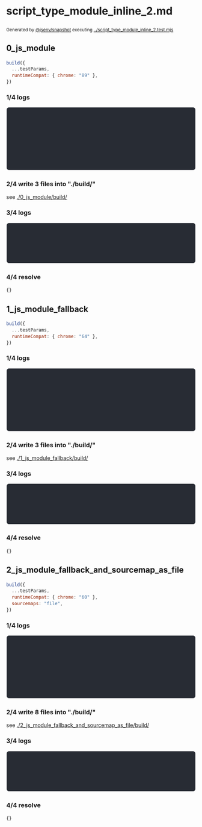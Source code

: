 # script_type_module_inline_2.md

<sub>
  Generated by <a href="https://github.com/jsenv/core/tree/main/packages/independent/snapshot">@jsenv/snapshot</a> executing <a href="../script_type_module_inline_2.test.mjs">../script_type_module_inline_2.test.mjs</a>
</sub>

## 0_js_module

```js
build({
  ...testParams,
  runtimeCompat: { chrome: "89" },
})
```

### 1/4 logs

![img](0_js_module/0_js_module_log_group.svg)

### 2/4 write 3 files into "./build/"

see [./0_js_module/build/](./0_js_module/build/)

### 3/4 logs

![img](0_js_module/0_js_module_log_group_1.svg)

### 4/4 resolve

```js
{}
```

## 1_js_module_fallback

```js
build({
  ...testParams,
  runtimeCompat: { chrome: "64" },
})
```

### 1/4 logs

![img](1_js_module_fallback/1_js_module_fallback_log_group.svg)

### 2/4 write 3 files into "./build/"

see [./1_js_module_fallback/build/](./1_js_module_fallback/build/)

### 3/4 logs

![img](1_js_module_fallback/1_js_module_fallback_log_group_1.svg)

### 4/4 resolve

```js
{}
```

## 2_js_module_fallback_and_sourcemap_as_file

```js
build({
  ...testParams,
  runtimeCompat: { chrome: "60" },
  sourcemaps: "file",
})
```

### 1/4 logs

![img](2_js_module_fallback_and_sourcemap_as_file/2_js_module_fallback_and_sourcemap_as_file_log_group.svg)

### 2/4 write 8 files into "./build/"

see [./2_js_module_fallback_and_sourcemap_as_file/build/](./2_js_module_fallback_and_sourcemap_as_file/build/)

### 3/4 logs

![img](2_js_module_fallback_and_sourcemap_as_file/2_js_module_fallback_and_sourcemap_as_file_log_group_1.svg)

### 4/4 resolve

```js
{}
```